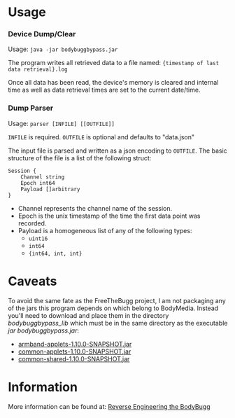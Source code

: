 # Usage

### Device Dump/Clear
Usage: `java -jar bodybuggbypass.jar`

The program writes all retrieved data to a file named: `{timestamp of last data retrieval}.log`

Once all data has been read, the device's memory is cleared and internal time as well as data retrieval times are set to the current date/time.

### Dump Parser
Usage: `parser [INFILE] [[OUTFILE]]`

`INFILE` is required.
`OUTFILE` is optional and defaults to "data.json"

The input file is parsed and written as a json encoding to `OUTFILE`. The basic structure of the file is a list of the following struct:

	Session {
		Channel string
		Epoch int64
		Payload []arbitrary
	}

  * Channel represents the channel name of the session.
  * Epoch is the unix timestamp of the time the first data point was recorded.
  * Payload is a homogeneous list of any of the following types:
    * `uint16`
    * `int64`
    * `{int64, int, int}`

# Caveats

To avoid the same fate as the FreeTheBugg project, I am not packaging any of the jars this program depends on which belong to BodyMedia. Instead you'll need to download and place them in the directory *bodybuggbypass_lib* which must be in the same directory as the executable *jar bodybuggbypass.jar*:

  * [armband-applets-1.10.0-SNAPSHOT.jar](http://application.bodybugg.com/bodybugg/files/static/install/armband-applets-1.10.0-SNAPSHOT.jar)
  * [common-applets-1.10.0-SNAPSHOT.jar](http://application.bodybugg.com/bodybugg/files/static/install/common-applets-1.10.0-SNAPSHOT.jar)
  * [common-shared-1.10.0-SNAPSHOT.jar](http://application.bodybugg.com/bodybugg/files/static/install/common-shared-1.10.0-SNAPSHOT.jar)

# Information
More information can be found at: [Reverse Engineering the BodyBugg](http://www.bemasher.net/archives/1130)